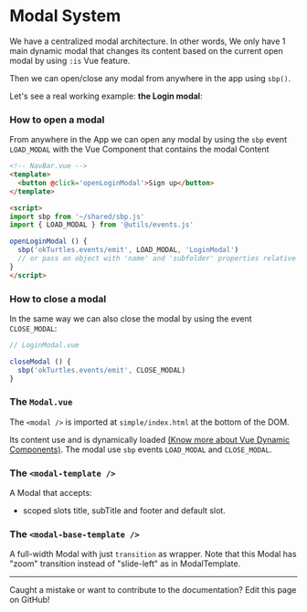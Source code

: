 # Modal System

We have a centralized modal architecture. In other words, We only have 1 main dynamic modal that changes its content based on the current open modal by using `:is` Vue feature.

Then we can open/close any modal from anywhere in the app using `sbp()`.

Let's see a real working example: **the Login modal**:

### How to open a modal

From anywhere in the App we can open any modal by using the `sbp` event `LOAD_MODAL` with the Vue Component that contains the modal Content

```html
<!-- NavBar.vue -->
<template>
  <button @click='openLoginModal'>Sign up</button>
</template>

<script>
import sbp from '~/shared/sbp.js'
import { LOAD_MODAL } from '@utils/events.js'

openLoginModal () {
  sbp('okTurtles.events/emit', LOAD_MODAL, 'LoginModal')
  // or pass an object with 'name' and 'subfolder' properties relative to containers folder // TODO: explain this better?
}
</script>
```

### How to close a modal
In the same way we can also close the modal by using the event `CLOSE_MODAL`:

```js
// LoginModal.vue

closeModal () {
  sbp('okTurtles.events/emit', CLOSE_MODAL)
}
```

### The `Modal.vue`

The `<modal />` is imported at `simple/index.html` at the bottom of the DOM.

Its content use <modal-template /> and is dynamically loaded [(Know more about Vue Dynamic Components)](https://vuejs.org/v2/api/#is). The modal use `sbp` events `LOAD_MODAL` and `CLOSE_MODAL`.


### The `<modal-template />`
A Modal that accepts:
- scoped slots title, subTitle and footer and default slot.

### The `<modal-base-template />`
A full-width Modal with just `transition` as wrapper. Note that this Modal has "zoom" transition instead of "slide-left" as in ModalTemplate.

---

Caught a mistake or want to contribute to the documentation? Edit this page on GitHub!
